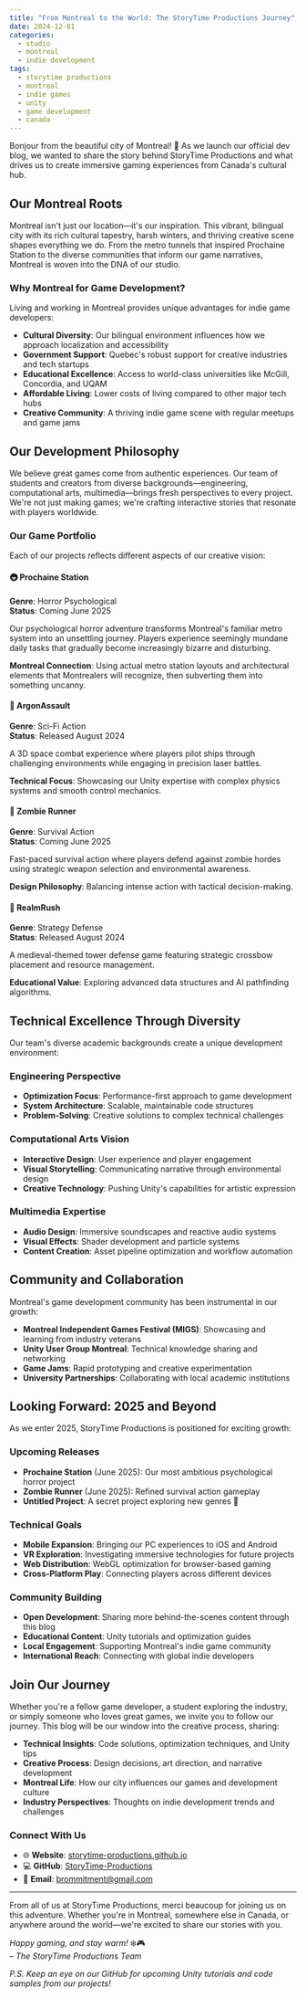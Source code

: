 ```yaml
---
title: "From Montreal to the World: The StoryTime Productions Journey"
date: 2024-12-01
categories:
  - studio
  - montreal
  - indie development
tags:
  - storytime productions
  - montreal
  - indie games
  - unity
  - game development
  - canada
---
```


Bonjour from the beautiful city of Montreal! 🍁 As we launch our official dev blog, we wanted to share the story behind StoryTime Productions and what drives us to create immersive gaming experiences from Canada's cultural hub.

## Our Montreal Roots

<div class="montreal-accent">
Montreal isn't just our location—it's our inspiration. This vibrant, bilingual city with its rich cultural tapestry, harsh winters, and thriving creative scene shapes everything we do. From the metro tunnels that inspired Prochaine Station to the diverse communities that inform our game narratives, Montreal is woven into the DNA of our studio.
</div>

### Why Montreal for Game Development?

Living and working in Montreal provides unique advantages for indie game developers:

- **Cultural Diversity**: Our bilingual environment influences how we approach localization and accessibility
- **Government Support**: Quebec's robust support for creative industries and tech startups
- **Educational Excellence**: Access to world-class universities like McGill, Concordia, and UQAM
- **Affordable Living**: Lower costs of living compared to other major tech hubs
- **Creative Community**: A thriving indie game scene with regular meetups and game jams

## Our Development Philosophy

<div class="game-dev-highlight">
We believe great games come from authentic experiences. Our team of students and creators from diverse backgrounds—engineering, computational arts, multimedia—brings fresh perspectives to every project. We're not just making games; we're crafting interactive stories that resonate with players worldwide.
</div>

### Our Game Portfolio

Each of our projects reflects different aspects of our creative vision:

#### 🚇 Prochaine Station
**Genre**: <span class="unity-badge">Horror</span> <span class="unity-badge">Psychological</span>  
**Status**: Coming June 2025

Our psychological horror adventure transforms Montreal's familiar metro system into an unsettling journey. Players experience seemingly mundane daily tasks that gradually become increasingly bizarre and disturbing.

**Montreal Connection**: Using actual metro station layouts and architectural elements that Montrealers will recognize, then subverting them into something uncanny.

#### 🚀 ArgonAssault  
**Genre**: <span class="unity-badge">Sci-Fi</span> <span class="unity-badge">Action</span>  
**Status**: Released August 2024

A 3D space combat experience where players pilot ships through challenging environments while engaging in precision laser battles.

**Technical Focus**: Showcasing our Unity expertise with complex physics systems and smooth control mechanics.

#### 🧟 Zombie Runner
**Genre**: <span class="unity-badge">Survival</span> <span class="unity-badge">Action</span>  
**Status**: Coming June 2025

Fast-paced survival action where players defend against zombie hordes using strategic weapon selection and environmental awareness.

**Design Philosophy**: Balancing intense action with tactical decision-making.

#### 🏰 RealmRush
**Genre**: <span class="unity-badge">Strategy</span> <span class="unity-badge">Defense</span>  
**Status**: Released August 2024

A medieval-themed tower defense game featuring strategic crossbow placement and resource management.

**Educational Value**: Exploring advanced data structures and AI pathfinding algorithms.

## Technical Excellence Through Diversity

Our team's diverse academic backgrounds create a unique development environment:

### Engineering Perspective
- **Optimization Focus**: Performance-first approach to game development
- **System Architecture**: Scalable, maintainable code structures
- **Problem-Solving**: Creative solutions to complex technical challenges

### Computational Arts Vision
- **Interactive Design**: User experience and player engagement
- **Visual Storytelling**: Communicating narrative through environmental design
- **Creative Technology**: Pushing Unity's capabilities for artistic expression

### Multimedia Expertise
- **Audio Design**: Immersive soundscapes and reactive audio systems
- **Visual Effects**: Shader development and particle systems
- **Content Creation**: Asset pipeline optimization and workflow automation

## Community and Collaboration

Montreal's game development community has been instrumental in our growth:

- **Montreal Independent Games Festival (MIGS)**: Showcasing and learning from industry veterans
- **Unity User Group Montreal**: Technical knowledge sharing and networking
- **Game Jams**: Rapid prototyping and creative experimentation
- **University Partnerships**: Collaborating with local academic institutions

## Looking Forward: 2025 and Beyond

As we enter 2025, StoryTime Productions is positioned for exciting growth:

### Upcoming Releases
- **Prochaine Station** (June 2025): Our most ambitious psychological horror project
- **Zombie Runner** (June 2025): Refined survival action gameplay
- **Untitled Project**: A secret project exploring new genres 🤫

### Technical Goals
- **Mobile Expansion**: Bringing our PC experiences to iOS and Android
- **VR Exploration**: Investigating immersive technologies for future projects
- **Web Distribution**: WebGL optimization for browser-based gaming
- **Cross-Platform Play**: Connecting players across different devices

### Community Building
- **Open Development**: Sharing more behind-the-scenes content through this blog
- **Educational Content**: Unity tutorials and optimization guides
- **Local Engagement**: Supporting Montreal's indie game community
- **International Reach**: Connecting with global indie developers

## Join Our Journey

Whether you're a fellow game developer, a student exploring the industry, or simply someone who loves great games, we invite you to follow our journey. This blog will be our window into the creative process, sharing:

- **Technical Insights**: Code solutions, optimization techniques, and Unity tips
- **Creative Process**: Design decisions, art direction, and narrative development
- **Montreal Life**: How our city influences our games and development culture
- **Industry Perspectives**: Thoughts on indie development trends and challenges

### Connect With Us

- 🌐 **Website**: [storytime-productions.github.io](https://storytime-productions.github.io)
- 💻 **GitHub**: [StoryTime-Productions](https://github.com/StoryTime-Productions)
- 📧 **Email**: [brommitment@gmail.com](mailto:brommitment@gmail.com)

---

<div class="game-dev-highlight">
From all of us at StoryTime Productions, merci beaucoup for joining us on this adventure. Whether you're in Montreal, somewhere else in Canada, or anywhere around the world—we're excited to share our stories with you.
</div>

*Happy gaming, and stay warm!* ❄️🎮  
*– The StoryTime Productions Team*

*P.S. Keep an eye on our GitHub for upcoming Unity tutorials and code samples from our projects!*
